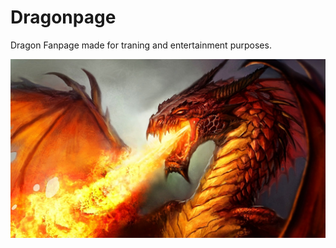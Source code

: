 # Dragonpage
Dragon Fanpage made for traning and entertainment purposes.

![alt tag](https://raw.githubusercontent.com/Blazej6/Dragonpage/master/img/smok.jpg)
